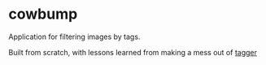 # cowbump

Application for filtering images by tags.

Built from scratch, with lessons learned from making a mess out of
[tagger](https://github.com/crumblingstatue/tagger)
